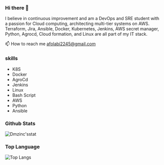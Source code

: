 ### Hi there 👋

I believe in continuous improvement and am a DevOps and SRE student with a passion for Cloud computing, architecting multi-tier systems on AWS. Terraform, Jira, Ansible, Docker, Kubernetes, Jenkins, AWS secret manager, Python, Agrocd, Cloud formation, and Linux are all part of my IT stack.

📫 How to reach me afolabi2245@gmail.com
### skills
- K8S
- Docker
- AgroCd
- Jenkins
- Linux
- Bash Script
- AWS
- Python
- Ansible
### Github Stats

![Dmzinc'sstat](https://github-readme-stats.vercel.app/api?username=dmzinc&count_private=true&show_icons=true&theme=radical)


### Top Language
![Top Langs](https://github-readme-stats.vercel.app/api/top-langs/?username=DMZINC&show_icons=true&theme=radical)

